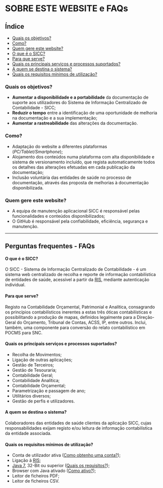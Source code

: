 # SOBRE ESTE WEBSITE e FAQs

## Índice

- [Quais os objetivos?](#qobj)
- [Como?](#como)
- [Quem gere este website?](#qgere)
- [O que é o SICC?](#que_sicc)
- [Para que serve?](#para_que_serve)
- [Quais os principais serviços e processos suportados?](#quais_principais_servicos_processos_suportados)
- [A quem se destina o sistema?](#quem_se_destina_sistema)
- [Quais os requisitos mínimos de utilização?](#quais_requisitos_minimos)

<a name="qobj"></a>

### Quais os objetivos?

-   **Aumentar a disponibilidade e a portabilidade** da documentação de suporte aos utilizadores do Sistema de Informação Centralizado de Contabilidade - SICC;
-   **Reduzir o tempo** entre a identificação de uma oportunidade de melhoria na documentação e a sua implementação;
-   **Aumentar a rastreabilidade** das alterações da documentação.

<a name="como"></a>

### Como?

-   Adaptação do website a diferentes plataformas (_PC/Tablet/Smartphone_);
-   Alojamento dos conteúdos numa plataforma com alta disponibilidade e sistema de versionamento incluído, que regista automaticamente todos os detalhes das alterações efetuadas em cada publicação da documentação;
-   Inclusão voluntária das entidades de saúde no processo de documentação, através das proposta de melhorias à documentação disponibilizada.

<a name="qgere"></a>

### Quem gere este website?

-   A equipa de manutenção aplicacional SICC é responsável pelas funcionalidades e conteúdos disponibilizados;
-   O GitHub é responsável pela confiabilidade, eficiência, segurança e manutenção.

---

<a name="perguntas_frequentes"></a>

## Perguntas frequentes - FAQs

<a name="o_que_e_o_sicc"></a>

#### O que é o SICC?

O SICC - Sistema de Informação Centralizado de Contabilidade - é um sistema web centralizado de recolha e reporte de informação contabilística de entidades de saúde, acessível a partir da [RIS][ris], mediante autenticação individual.

[ris]: http://spms.min-saude.pt/product/ris-rede-informatica-da-saude/ "RIS"

<a name="para_que_serve"></a>

#### Para que serve?

Registo na Contabilidade Orçamental, Patrimonial e Analítica, consagrando os princípios contabilísticos inerentes a estas três óticas contabilísticas e possibilitando a produção de mapas, definidos legalmente para a Direção-Geral do Orçamento, Tribunal de Contas, ACSS, IP, entre outros. Inclui, também, uma componente para conversão do relato contabilístico em POCMS para SNC.

<a name="quais_principais_servicos_processos_suportados"></a>

#### Quais os principais serviços e processos suportados?

-   Recolha de Movimentos;
-   Ligação de outras aplicações;
-   Gestão de Terceiros;
-   Gestão de Tesouraria;
-   Contabilidade Geral;
-   Contabilidade Analítica;
-   Contabilidade Orçamental;
-   Parametrização e passagem de ano;
-   Utilitários diversos;
-   Gestão de perfis e utilizadores.

<a name="quem_se_destina_sistema"></a>

#### A quem se destina o sistema?

Colaboradores das entidades de saúde clientes da aplicação SICC, cujas responsabilidades exijam registo e/ou leitura de informação contabilística da entidade associada.

<a name="quais_requisitos_minimos"></a>

#### Quais os requisitos mínimos de utilização?

-   Conta de utilizador ativa ([Como obtenho uma conta?][Como obtenho uma conta?]);
-   Ligação à [RIS][ris];
-   [Java 7][java7], 32-Bit ou superior ([Quais os requisitos?][Quais os requisitos?]);
-   Browser com Java ativado ([Como ativo?][aa532842]);
-   Leitor de ficheiros PDF;
-   Leitor de ficheiros CSV.

[Como obtenho uma conta?]: https://adicionar_link_para_procedimento_oficial "Como obtenho uma conta?"
[java7]: https://www.java.com "Java7"
[Quais os requisitos?]: https://www.java.com/pt_BR/download/help/sysreq.xml "Quais os requisitos?"
  [aa532842]: https://java.com/en/download/help/enable_browser.xml "como_ativo_java"

